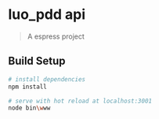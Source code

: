 # luo_pdd api

> A espress project

## Build Setup

``` bash
# install dependencies
npm install

# serve with hot reload at localhost:3001
node bin\www

